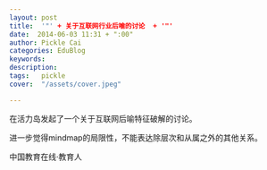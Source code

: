 ```yaml
---
layout: post  
title:  '"' + 关于互联网行业后喻的讨论  + '"'
date:  2014-06-03 11:31 + ":00" 
author: Pickle Cai  
categories: EduBlog  
keywords: 
description:   
tags:	pickle   
cover:  "/assets/cover.jpeg"  

---  
```

    


在活力岛发起了一个关于互联网后喻特征破解的讨论。

进一步觉得mindmap的局限性，不能表达除层次和从属之外的其他关系。



		    
 中国教育在线·教育人

